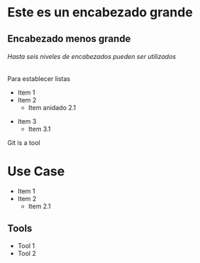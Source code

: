 
# Este es un encabezado grande 
## Encabezado menos grande
###### Hasta seis niveles de encabezados pueden ser utilizados
Para establecer listas
* Item 1
* Item 2
    * Item anidado 2.1
- Item 3
    - Item 3.1 

Git is a tool

# Use Case
- Item 1
- Item 2
  - Item 2.1
 
## Tools
* Tool 1
* Tool 2

